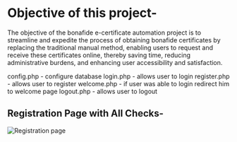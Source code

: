 # Objective of this project-

The objective of the bonafide e-certificate automation project is to streamline and expedite the process of obtaining bonafide certificates by replacing the traditional manual method, enabling users to request and receive these certificates online, thereby saving time, reducing administrative burdens, and enhancing user accessibility and satisfaction.

config.php - configure database
login.php - allows user to login
register.php - allows user to register
welcome.php - if user was able to login redirect him to welcome page
logout.php - allows user to logout

## Registration Page with All Checks-

![Registration page](https://github.com/mukesh-h/Bonafide-E-Certificate-Automation/assets/64356512/e4b9e064-1986-47f6-b436-2ba64db237c6)
